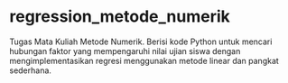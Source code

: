 # regression_metode_numerik
Tugas Mata Kuliah Metode Numerik. Berisi kode Python untuk mencari hubungan faktor yang mempengaruhi nilai ujian siswa dengan mengimplementasikan regresi menggunakan metode linear dan pangkat sederhana.
